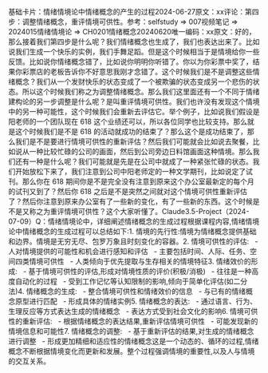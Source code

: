 

基础卡片：情绪情境论中情绪概念的产生的过程2024-06-27原文：xx评论：第四步：调整情绪概念，重评情境可供性。参考：selfstudy => 007视频笔记 => 2024015情绪情境论 => CH0201情绪概念20240620唯一编码：xx原文：好的，那么接着我们第四步是什么呢？我们情绪概念也生成了，我们也表达出来了。比如说我们生成一个快乐的实例，我们手舞足蹈。但是这个时候相当于是情境给你一些反馈。比如说你情绪概念错了，比如说你明明你听错了。你以为你彩票中奖了，结果你彩票店的老板告诉你不好意思我刚才念错了。这个时候我们是不是调整这些情绪概念？我们从一个发财快乐的状态变成了一个被欺骗的状态变成另一个悲伤的状态。所以这个时候我们称之为调整情绪概念。那么我们这里面还有一个不同于情绪建构论的另一步调整是什么呢？是叫重评情境可供性。我们也许没有发现这个情境中的另一种可能性，这个时候我们会重新去评估它。举个例子，比如说我们假设是阳老师的一个团队现在 618 这个业绩还可以，所以各位同学也比较支持。那么就是这个时候我们是不是 618 的活动就成功的结束了？那么这个是成功结束了，那么我们是不是要进行情境可供性的重新评估？然后我们可能就会比如说去聚餐，比如说从一种比较忙碌的公司的画面，然后到公司旁边日料馆画面这种情境。那么我们还有一种是什么呢？我们可能就是先是在公司中就成了一种紧张忙碌的状态。我们开始放松下来了，我们注意到公司中阳老师定的一种文学期刊，比如说定了试刊。那么你在 618 期间你是不是完全没有注意到原来这个办公室最新定的每个月的试刊又到了？然后你 618 之后是不是突然之间就对这个情境可供性重新评估了？然后你注意到原来办公室有了一些新的变化，有了一些新的东西。这个时候是不是又称之为重评情境可供性？这个大家听懂了。Claude3.5-Project（2024-07-09）Q：情绪情境论中，详细阐述情绪概念的生成过程根据课程内容,情绪情境论中情绪概念的生成过程可以总结如下:1. 情境的先行性:情境为情绪概念提供基础和边界。情境是无穷无尽、包罗万象且时刻变化的容器。2. 情境可供性的评估:    - 人对情境提供的可能性和机会进行感知和评估    - 主要包括时间、人际、任务、空间四类情境可供性    - 人类倾向于优先提取与生存相关的情境特征3. 情绪效价的形成:    - 基于情境可供性的评估,形成对情境性质的评价(积极/消极)    - 往往是一种高度自动化的过程    - 受到工作记忆等认知限制的影响,倾向于简单化评估(如二分法)4. 情绪概念的生成:    - 整合情境可供性和情绪效价的信息    - 与已有的情绪概念原型进行匹配    - 形成具体的情绪实例5. 情绪概念的表达:    - 通过语言、行为、生理反应等方式表达生成的情绪概念    - 表达方式受到社会文化的影响6. 情境可供性的重新评估:    - 根据情绪概念的表达结果,重新评估情境可供性    - 可能发现新的情境信息和可能性7. 情绪概念的调整:    - 基于重新评估的结果,对生成的情绪概念进行调整    - 形成更加精细和适应性的情绪概念这是一个动态的、循环的过程,情绪概念不断根据情境变化而更新和发展。整个过程强调情境的重要性,以及人与情境的交互关系。